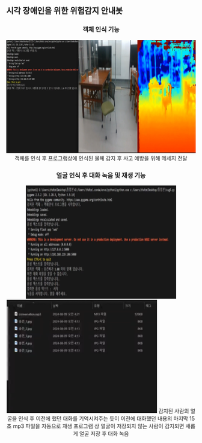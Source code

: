 <h2> 시각 장애인을 위한 위험감지 안내봇 </h2>

<div align=center>
<h3>객체 인식 기능</h3>
<img src="./Program Play image/객체인식 이미지.png" alt="Image 1" width="1000" height="300">
객체를 인식 후 프로그램상에 인식된 물체 감지 후 사고 예방을 위해 메세지 전달  <br>

<h3> 얼굴 인식 후 대화 녹음 및 재생 기능 </h3>
<img src="./Program Play image/얼굴 인식 후 대화 녹음 및 재생 (1).png" alt="Image 1" width="400" height="300">
<img src="./Program Play image/얼굴 인식 후 대화 녹음 및 재생 (2).png" alt="Image 1" width="400" height="300">
감지된 사람의 얼굴을 인식 후 이전에 했던 대화를 기억시켜주는 듯이 이전에 대화했던 내용의 마지막 15초 mp3 파일을 자동으로 재생
프로그램 상 얼굴이 저장되지 않는 사람이 감지되면 새롭게 얼굴 저장 후 대화 녹음
</div>

